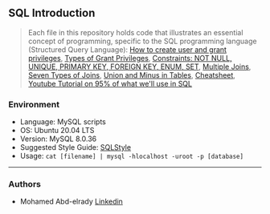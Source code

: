 ## SQL Introduction
> Each file in this repository holds code that illustrates an essential concept of programming,
> specific to the SQL programming language (Structured Query Language):
> [How to create user and grant privileges](https://www.digitalocean.com/community/tutorials/how-to-create-a-new-user-and-grant-permissions-in-mysql),
> [Types of Grant Privileges](http://www.mysqltutorial.org/mysql-grant.aspx),
> [Constraints: NOT NULL, UNIQUE, PRIMARY KEY, FOREIGN KEY, ENUM, SET](http://zetcode.com/databases/mysqltutorial/constraints/),
> [Multiple Joins](http://www.tomjewett.com/dbdesign/dbdesign.php?page=multijoin.php),
> [Seven Types of Joins](https://teamsql.io/blog/?p=923),
> [Union and Minus in Tables](http://www.tomjewett.com/dbdesign/dbdesign.php?page=setops.php),
> [Cheatsheet](http://cse.unl.edu/~sscott/ShowFiles/SQL/CheatSheet/SQLCheatSheet.html),
> [Youtube Tutorial on 95% of what we'll use in SQL](https://www.youtube.com/watch?v=yPu6qV5byu4)

### Environment
* Language: MySQL scripts
* OS: Ubuntu 20.04 LTS
* Version: MySQL 8.0.36
* Suggested Style Guide: [SQLStyle](http://www.tomjewett.com/dbdesign/dbdesign.php?page=setops.php)
* Usage: ```cat [filename] | mysql -hlocalhost -uroot -p [database]```

---
### Authors
- Mohamed Abd-elrady [Linkedin](https://www.linkedin.com/in/mohamed-abd-elrady-mosa/)
